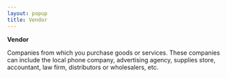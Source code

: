 ```yaml
---
layout: popup
title: Vendor
---
```



**Vendor**


Companies from which you purchase goods or services. These companies  can include the local phone company, advertising agency, supplies store,  accountant, law firm, distributors or wholesalers, etc.
